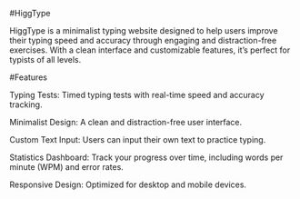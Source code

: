 #HiggType

HiggType is a minimalist typing website designed to help users improve their typing speed and accuracy through engaging and distraction-free exercises. With a clean interface and customizable features, it’s perfect for typists of all levels.

#Features

Typing Tests: Timed typing tests with real-time speed and accuracy tracking.

Minimalist Design: A clean and distraction-free user interface.

Custom Text Input: Users can input their own text to practice typing.

Statistics Dashboard: Track your progress over time, including words per minute (WPM) and error rates.

Responsive Design: Optimized for desktop and mobile devices.